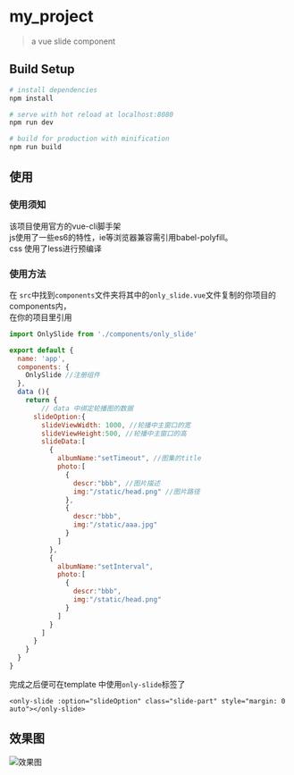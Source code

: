 # my_project

> a vue slide component

## Build Setup

``` bash
# install dependencies
npm install

# serve with hot reload at localhost:8080
npm run dev

# build for production with minification
npm run build
```
## 使用

### 使用须知  
该项目使用官方的vue-cli脚手架<br>
js使用了一些es6的特性，ie等浏览器兼容需引用babel-polyfill。<br>
css 使用了less进行预编译<br>
### 使用方法
在 `src`中找到`components`文件夹将其中的`only_slide.vue`文件复制的你项目的components内，<br>
在你的项目里引用<br>
```javascript
import OnlySlide from './components/only_slide'

export default {
  name: 'app',
  components: {
    OnlySlide //注册组件
  },
  data (){
    return {
    	// data 中绑定轮播图的数据
      slideOption:{
        slideViewWidth: 1000, //轮播中主窗口的宽
        slideViewHeight:500, //轮播中主窗口的高
        slideData:[
          {
            albumName:"setTimeout", //图集的title
            photo:[
              {
                descr:"bbb", //图片描述
                img:"/static/head.png" //图片路径
              },
              {
                descr:"bbb",
                img:"/static/aaa.jpg"
              }
            ]
          },
          {
            albumName:"setInterval",
            photo:[
              {
                descr:"bbb",
                img:"/static/head.png"
              }
            ]
          }
        ]
      }
    }
  }
}
```
完成之后便可在template 中使用`only-slide`标签了
<br>

```
<only-slide :option="slideOption" class="slide-part" style="margin: 0 auto"></only-slide>
```

## 效果图
![效果图](https://github.com/yl1033669613/vue_slide_component/raw/master/static/111.png)  




